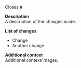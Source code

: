 Closes #

**Description**  
A description of the changes made.

**List of changes**  
- Change
- Another change

**Additional context**  
Additional context/images.
